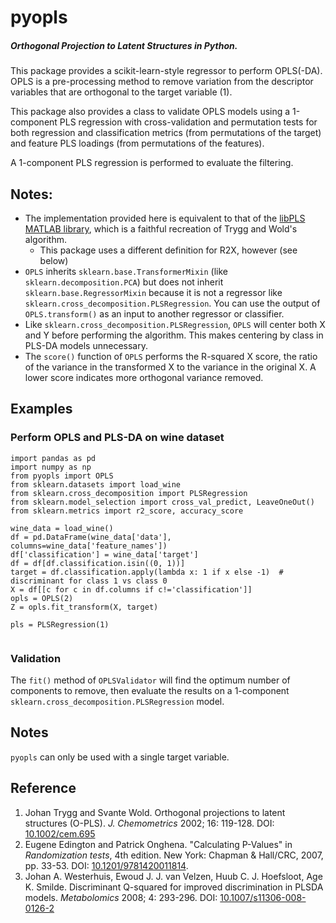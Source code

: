 # pyopls
##### Orthogonal Projection to Latent Structures in Python. 

This package provides a scikit-learn-style regressor to perform OPLS(-DA). OPLS is a pre-processing method to remove
variation from the descriptor variables that are orthogonal to the target variable (1).

This package also provides a class to validate OPLS models using a 1-component PLS regression with cross-validation 
and permutation tests for both regression and classification metrics (from permutations of the target) and feature PLS
loadings (from permutations of the features). 



A 1-component PLS regression is performed to evaluate the filtering.

## Notes:
* The implementation provided here is equivalent to that of the [libPLS MATLAB library](http://libpls.net/), which is a
  faithful recreation of Trygg and Wold's algorithm.
    * This package uses a different definition for R2X, however (see below)
* `OPLS` inherits `sklearn.base.TransformerMixin` (like `sklearn.decomposition.PCA`) but does not inherit 
`sklearn.base.RegressorMixin` because it is not a regressor like `sklearn.cross_decomposition.PLSRegression`. You can 
use the output of `OPLS.transform()` as an input to another regressor or classifier.
* Like `sklearn.cross_decomposition.PLSRegression`, `OPLS` will center both X and Y before performing the algorithm. 
This makes centering by class in PLS-DA models unnecessary.
* The `score()` function of `OPLS` performs the R-squared X score, the ratio of the variance in the transformed X to the
variance in the original X. A lower score indicates more orthogonal variance removed.

## Examples
### Perform OPLS and PLS-DA on wine dataset
```pythonstub
import pandas as pd
import numpy as np
from pyopls import OPLS
from sklearn.datasets import load_wine
from sklearn.cross_decomposition import PLSRegression
from sklearn.model_selection import cross_val_predict, LeaveOneOut()
from sklearn.metrics import r2_score, accuracy_score

wine_data = load_wine()
df = pd.DataFrame(wine_data['data'], columns=wine_data['feature_names'])
df['classification'] = wine_data['target']
df = df[df.classification.isin((0, 1))]
target = df.classification.apply(lambda x: 1 if x else -1)  # discriminant for class 1 vs class 0
X = df[[c for c in df.columns if c!='classification']]
opls = OPLS(2)
Z = opls.fit_transform(X, target)

pls = PLSRegression(1)


``` 
### Validation
The `fit()` method of `OPLSValidator` will find the optimum number of components to remove, then evaluate the results on
 a 1-component `sklearn.cross_decomposition.PLSRegression` model.


## Notes
`pyopls` can only be used with a single target variable.
## Reference
1. Johan Trygg and Svante Wold. Orthogonal projections to latent structures (O-PLS).
   *J. Chemometrics* 2002; 16: 119-128. DOI: [10.1002/cem.695](https://dx.doi.org/10.1002/cem.695)
2. Eugene Edington and Patrick Onghena. "Calculating P-Values" in *Randomization tests*, 4th edition.
   New York: Chapman & Hall/CRC, 2007, pp. 33-53. DOI: [10.1201/9781420011814](https://doi.org/10.1201/9781420011814).
3. Johan A. Westerhuis, Ewoud J. J. van Velzen, Huub C. J. Hoefsloot, Age K. Smilde. Discriminant Q-squared for 
   improved discrimination in PLSDA models. *Metabolomics* 2008; 4: 293-296. 
   DOI: [10.1007/s11306-008-0126-2](https://doi.org/10.1007/s11306-008-0126-2)
